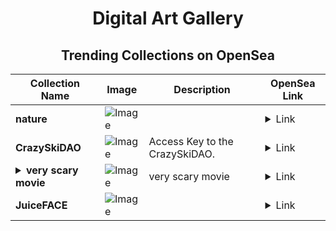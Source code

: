 <div align="center">

# Digital Art Gallery

## Trending Collections on OpenSea

| Collection Name                       | Image                                                                                     | Description                       | OpenSea Link                                                                                          |
|---------------------------------------|-------------------------------------------------------------------------------------------|-----------------------------------|--------------------------------------------------------------------------------------------------------|
| **nature** | ![Image](https://i.seadn.io/s/raw/files/e28a1e5a71a6e6f5f11773c7a45257fa.png?w=500&auto=format?w=200&auto=format) |  | <details><summary>Link</summary>[nature](https://opensea.io/collection/nature-2215)</details> |
| **CrazySkiDAO** | ![Image](https://i.seadn.io/s/raw/files/d5dbe8961b1610e4a90a1192fa5fdfb4.png?w=500&auto=format?w=200&auto=format) | Access Key to the CrazySkiDAO. | <details><summary>Link</summary>[CrazySkiDAO](https://opensea.io/collection/crazyskidao-1)</details> |
| **<details><summary>very scary movie</summary></details>** | ![Image](https://i.seadn.io/s/raw/files/6085ce447935c7fade0fc245207aa1d2.jpg?w=500&auto=format?w=200&auto=format) | very scary movie | <details><summary>Link</summary>[very scary movie](https://opensea.io/collection/very-scary-movie)</details> |
| **JuiceFACE** | ![Image](https://i.seadn.io/s/raw/files/f2506551d327c6c183c2c51eb9c782b9.webp?w=500&auto=format?w=200&auto=format) |  | <details><summary>Link</summary>[JuiceFACE](https://opensea.io/collection/juiceface)</details> |

</div>